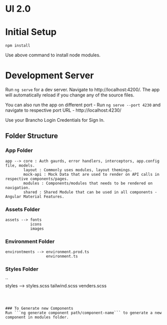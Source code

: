 # UI 2.0 

# Initial Setup

```npm install```

Use above command to install node modules.


# Development Server
Run ```ng serve``` for a dev server. Navigate to http://localhost:4200/. The app will automatically reload if you change any of the source files. 

You can also run the app on different port - Run ```ng serve --port 4230``` and navigate to respective port URL -  http://localhost:4230/

Use your Brancho Login Credentials for Sign In.

## Folder Structure

### App Folder
```
app --> core : Auth gaurds, error handlers, interceptors, app.config file, models.
        layout : Commonly uses modules, layout themings.
        mock-api : Mock Data that are used to render on API calls in respective components/pages.
        modules : Components/modules that needs to be rendered on navigation.
        shared : Shared Module that can be used in all components - Angular Material Features.
```

### Assets Folder  
```
assets --> fonts
           icons
           images
```           
           
### Environment Folder
```
environtments --> environment.prod.ts
                  environment.ts
```

### Styles Folder
``           
styles --> styles.scss
           tailwind.scss
           venders.scss
```



### To Generate new Components 
Run ```ng generate component path/component-name``` to generate a new component in modules folder. 




